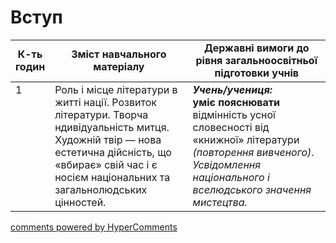 <div id="hypercomments_widget" class="js-hypercomments-widget invisible"></div>

# Вступ

<table>
  <tr>
    <td width="10%" align="center"><b>К-ть годин</b></td>
    <td width="45%" align="center"><b>Зміст навчального матеріалу</b></td>
    <td width="45%" align="center"><b>Державні вимоги до рівня загальноосвітньої підготовки учнів</b></td>
  </tr>
<tbody>
  <tr>
<td width="10%" style="vertical-align:top !important;">1</td>
    <td width="45%" style="vertical-align:top !important;">
Роль і місце літератури в житті  нації. Розвиток літератури. Творча ндивідуальність митця. Художній твір — нова естетична дійсність, що «вбирає» свій час і є носієм національних та загальнолюдських цінностей. 
</td>
    <td width="45%" style="vertical-align:top !important;">
<i><b>Учень/учениця:</b></i><br>
<b>уміє пояснювати</b> відмінність усної словесності від «книжної» літератури <i>(повторення вивченого)</i>. <br> 
<i>Усвідомлення національного і вселюдського значення мистецтва. </i> </td>
  </tr>
</tbody>
</table>

<div class="js-hypercomments-container">
<a href="http://hypercomments.com" class="hc-link" title="comments widget">comments powered by HyperComments</a>
</div>